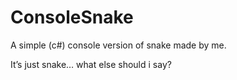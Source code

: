 # ConsoleSnake

A simple (c#) console version of snake made by me.

It’s just snake… what else should i say?
